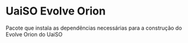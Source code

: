 

# UaiSO Evolve Orion

Pacote que instala as dependências necessárias para a construção do Evolve Orion do UaiSO
